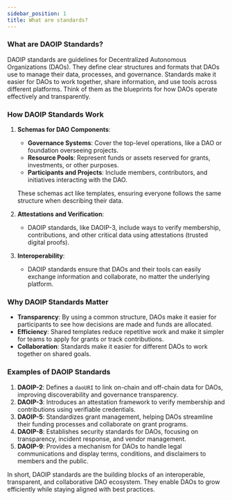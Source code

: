 ```yaml
---
sidebar_position: 1
title: What are standards?
---
```


### What are DAOIP Standards?

DAOIP standards are guidelines for Decentralized Autonomous Organizations (DAOs). They define clear structures and formats that DAOs use to manage their data, processes, and governance. Standards make it easier for DAOs to work together, share information, and use tools across different platforms. Think of them as the blueprints for how DAOs operate effectively and transparently.

### How DAOIP Standards Work

1. **Schemas for DAO Components**:
   - **Governance Systems**: Cover the top-level operations, like a DAO or foundation overseeing projects.
   - **Resource Pools**: Represent funds or assets reserved for grants, investments, or other purposes.
   - **Participants and Projects**: Include members, contributors, and initiatives interacting with the DAO.

   These schemas act like templates, ensuring everyone follows the same structure when describing their data.

2. **Attestations and Verification**:
   - DAOIP standards, like DAOIP-3, include ways to verify membership, contributions, and other critical data using attestations (trusted digital proofs).

3. **Interoperability**:
   - DAOIP standards ensure that DAOs and their tools can easily exchange information and collaborate, no matter the underlying platform.

### Why DAOIP Standards Matter

- **Transparency**: By using a common structure, DAOs make it easier for participants to see how decisions are made and funds are allocated.
- **Efficiency**: Shared templates reduce repetitive work and make it simpler for teams to apply for grants or track contributions.
- **Collaboration**: Standards make it easier for different DAOs to work together on shared goals.

### Examples of DAOIP Standards

1. **DAOIP-2**: Defines a `daoURI` to link on-chain and off-chain data for DAOs, improving discoverability and governance transparency.
2. **DAOIP-3**: Introduces an attestation framework to verify membership and contributions using verifiable credentials.
3. **DAOIP-5**: Standardizes grant management, helping DAOs streamline their funding processes and collaborate on grant programs.
4. **DAOIP-8**: Establishes security standards for DAOs, focusing on transparency, incident response, and vendor management.
5. **DAOIP-9**: Provides a mechanism for DAOs to handle legal communications and display terms, conditions, and disclaimers to members and the public.

In short, DAOIP standards are the building blocks of an interoperable, transparent, and collaborative DAO ecosystem. They enable DAOs to grow efficiently while staying aligned with best practices.